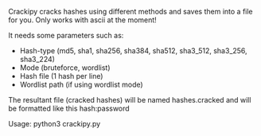 Crackipy cracks hashes using different methods and saves them into a file for you.
Only works with ascii at the moment!

It needs some parameters such as:

- Hash-type (md5, sha1, sha256, sha384, sha512, sha3_512, sha3_256, sha3_224)
- Mode (bruteforce, wordlist)
- Hash file (1 hash per line)
- Wordlist path (if using wordlist mode)

The resultant file (cracked hashes) will be named hashes.cracked and will be formatted like this hash:password

Usage: python3 crackipy.py

